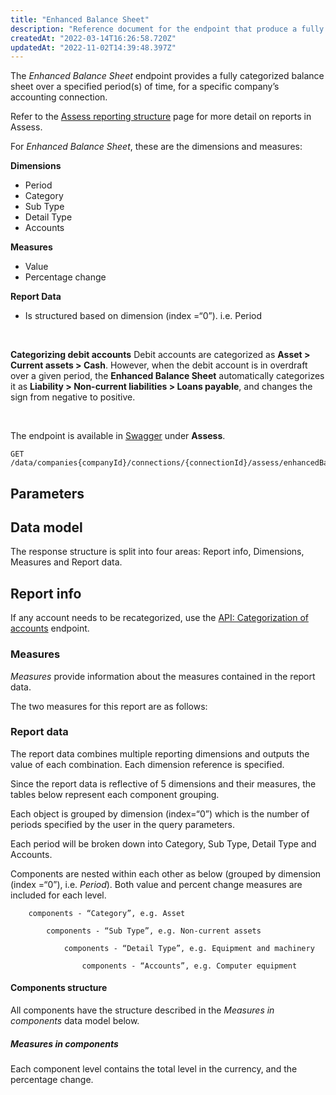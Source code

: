 ```yaml
---
title: "Enhanced Balance Sheet"
description: "Reference document for the endpoint that produce a fully categorized balance sheet statement"
createdAt: "2022-03-14T16:26:58.720Z"
updatedAt: "2022-11-02T14:39:48.397Z"
---
```


The _Enhanced Balance Sheet_ endpoint provides a fully categorized balance sheet over a specified period(s) of time, for a specific company’s accounting connection.

Refer to the [Assess reporting structure](https://docs.codat.io/docs/assess-reporting-structure) page for more detail on reports in Assess.

For _Enhanced Balance Sheet_, these are the dimensions and measures:

**Dimensions**

- Period
- Category
- Sub Type
- Detail Type
- Accounts

**Measures**

- Value
- Percentage change

**Report Data**

- Is structured based on dimension (index =“0”). i.e. Period

<br />

**Categorizing debit accounts**
Debit accounts are categorized as **Asset > Current assets > Cash**. However, when the debit account is in overdraft over a given period, the **Enhanced Balance Sheet** automatically categorizes it as **Liability > Non-current liabilities > Loans payable**, and changes the sign from negative to positive.

<br />

The endpoint is available in <a className="external" href="https://api.codat.io/swagger/index.html#/Assess/get_data_companies__companyId__connections__connectionId__assess_enhancedBalanceSheet" target="_blank">Swagger</a> under **Assess**.

```http
GET /data/companies{companyId}/connections/{connectionId}/assess/enhancedBalanceSheet
```

## Parameters

## Data model

The response structure is split into four areas: Report info, Dimensions, Measures and Report data.

## Report info

If any account needs to be recategorized, use the [API: Categorization of accounts](https://docs.codat.io/docs/assess-api-categorization-of-accounts) endpoint.

### Measures

_Measures_ provide information about the measures contained in the report data.

The two measures for this report are as follows:

### Report data

The report data combines multiple reporting dimensions and outputs the value of each combination. Each dimension reference is specified.

Since the report data is reflective of 5 dimensions and their measures, the tables below represent each component grouping.

Each object is grouped by dimension (index=“0”) which is the number of periods specified by the user in the query parameters.

Each period will be broken down into Category, Sub Type, Detail Type and Accounts.

Components are nested within each other as below (grouped by dimension (index =“0”), i.e. _Period_). Both value and percent change measures are included for each level.

```
	components - “Category”, e.g. Asset

		components - “Sub Type”, e.g. Non-current assets

			components - “Detail Type”, e.g. Equipment and machinery

				components - “Accounts”, e.g. Computer equipment
```

#### Components structure

All components have the structure described in the _Measures in components_ data model below.

##### Measures in components

Each component level contains the total level in the currency, and the percentage change.
